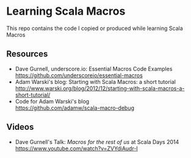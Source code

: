 # Learning Scala Macros

This repo contains the code I copied or produced while learning Scala Macros

## Resources

- Dave Gurnell, underscore.io: Essential Macros Code Examples<br/>
  https://github.com/underscoreio/essential-macros
- Adam Warski's blog: Starting with Scala Macros: a short tutorial<br/>
  http://www.warski.org/blog/2012/12/starting-with-scala-macros-a-short-tutorial/
- Code for Adam Warski's blog<br/>
  https://github.com/adamw/scala-macro-debug
  
## Videos

- Dave Gurnell's Talk: *Macros for the rest of us* at Scala Days 2014<br/>
  https://www.youtube.com/watch?v=ZVYdiAudr-I
